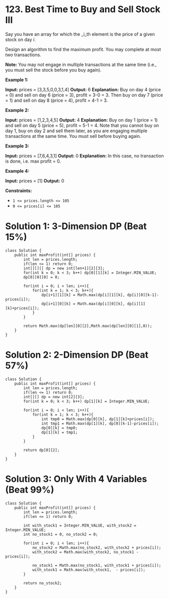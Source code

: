 # 123. Best Time to Buy and Sell Stock III
Say you have an array for which the  _i_th  element is the price of a given stock on day  _i_.

Design an algorithm to find the maximum profit. You may complete at most  _two_  transactions.

**Note:** You may not engage in multiple transactions at the same time (i.e., you must sell the stock before you buy again).

**Example 1:**

**Input:** prices = [3,3,5,0,0,3,1,4]
**Output:** 6
**Explanation:** Buy on day 4 (price = 0) and sell on day 6 (price = 3), profit = 3-0 = 3.
Then buy on day 7 (price = 1) and sell on day 8 (price = 4), profit = 4-1 = 3.

**Example 2:**

**Input:** prices = [1,2,3,4,5]
**Output:** 4
**Explanation:** Buy on day 1 (price = 1) and sell on day 5 (price = 5), profit = 5-1 = 4.
Note that you cannot buy on day 1, buy on day 2 and sell them later, as you are engaging multiple transactions at the same time. You must sell before buying again.

**Example 3:**

**Input:** prices = [7,6,4,3,1]
**Output:** 0
**Explanation:** In this case, no transaction is done, i.e. max profit = 0.

**Example 4:**

**Input:** prices = [1]
**Output:** 0

**Constraints:**

-   `1 <= prices.length <= 105`
-   `0 <= prices[i] <= 105`

# Solution 1: 3-Dimension DP (Beat 15%)
```
class Solution {
    public int maxProfit(int[] prices) {
        int len = prices.length;
        if(len <= 1) return 0;
        int[][][] dp = new int[len+1][2][3];
        for(int k = 0; k < 3; k++) dp[0][1][k] = Integer.MIN_VALUE;
        dp[0][0][0] = 0;
        
        for(int i = 0; i < len; i++){
            for(int k = 1; k < 3; k++){
                dp[i+1][1][k] = Math.max(dp[i][1][k], dp[i][0][k-1]-prices[i]);
                dp[i+1][0][k] = Math.max(dp[i][0][k], dp[i][1][k]+prices[i]);
            }
        }
        
        return Math.max(dp[len][0][2],Math.max(dp[len][0][1],0));
    }
}
```


# Solution 2: 2-Dimension DP (Beat 57%)
```
class Solution {
    public int maxProfit(int[] prices) {
        int len = prices.length;
        if(len <= 1) return 0;
        int[][] dp = new int[2][3];
        for(int k = 0; k < 3; k++) dp[1][k] = Integer.MIN_VALUE;
        
        for(int i = 0; i < len; i++){
            for(int k = 1; k < 3; k++){
                int tmp0 = Math.max(dp[0][k], dp[1][k]+prices[i]);
                int tmp1 = Math.max(dp[1][k], dp[0][k-1]-prices[i]);
                dp[0][k] = tmp0;
                dp[1][k] = tmp1;
            }
        }
        
        return dp[0][2];
    }
}
```

# Solution 3: Only With 4 Variables (Beat 99%)
```
class Solution {
    public int maxProfit(int[] prices) {
        int len = prices.length;
        if(len <= 1) return 0;
        
        int with_stock1 = Integer.MIN_VALUE, with_stock2 = Integer.MIN_VALUE;
        int no_stock1 = 0, no_stock2 = 0;
        
        for(int i = 0; i < len; i++){
            no_stock2 = Math.max(no_stock2, with_stock2 + prices[i]);
            with_stock2 = Math.max(with_stock2, no_stock1 - prices[i]);
            
            no_stock1 = Math.max(no_stock1, with_stock1 + prices[i]);
            with_stock1 = Math.max(with_stock1,  - prices[i]);
        }
        
        return no_stock2;
    }
}
```